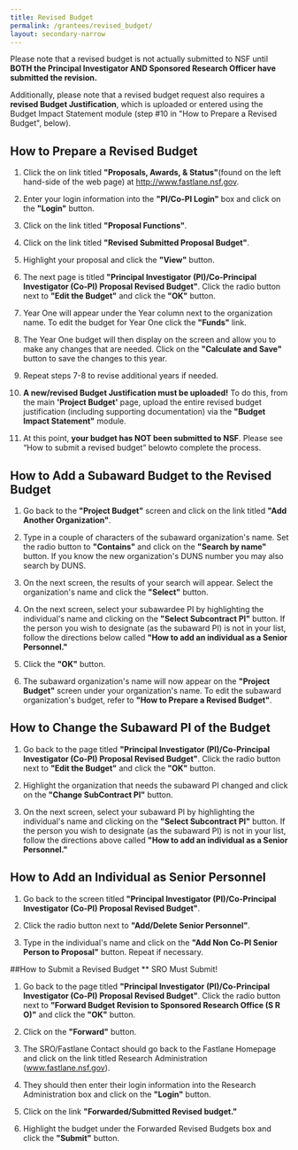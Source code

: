 ```yaml
---
title: Revised Budget
permalink: /grantees/revised_budget/
layout: secondary-narrow
---
```


Please note that a revised budget is not actually submitted to NSF until **BOTH the Principal Investigator AND Sponsored Research Officer have submitted the revision.**

Additionally, please note that a revised budget request also requires a **revised Budget Justification**, which is uploaded or entered using the Budget Impact Statement module (step #10 in "How to Prepare a Revised Budget", below).

## How to Prepare a Revised Budget
1. Click the on link titled **"Proposals, Awards, & Status"**(found on the left hand-side of the web page) at http://www.fastlane.nsf.gov.

2. Enter your login information into the **"PI/Co-PI Login"** box and click on the **"Login"** button.

3. Click on the link titled **"Proposal Functions"**.

4. Click on the link titled **"Revised Submitted Proposal Budget"**.

5. Highlight your proposal and click the **"View"** button.

6. The next page is titled **"Principal Investigator (PI)/Co-Principal Investigator (Co-PI) Proposal Revised Budget"**. Click the radio button next to **"Edit the Budget"** and click the **"OK"** button.

7. Year One will appear under the Year column next to the organization name. To edit the budget for Year One click the **"Funds"** link.

8. The Year One budget will then display on the screen and allow you to make any changes that are needed. Click on the **"Calculate and Save"** button to save the changes to this year.

9. Repeat steps 7-8 to revise additional years if needed.

10. **A new/revised Budget Justification must be uploaded!** To do this, from the main **'Project Budget'** page, upload the entire revised budget justification (including supporting documentation) via the **"Budget Impact Statement"** module.

11. At this point, **your budget has NOT been submitted to NSF**. Please see “How to submit a revised budget” belowto complete the process.

## How to Add a Subaward Budget to the Revised Budget
1. Go back to the **"Project Budget"** screen and click on the link titled **"Add Another Organization"**.

2. Type in a couple of characters of the subaward organization's name. Set the radio button to **"Contains"** and click on the **"Search by name"** button. If you know the new organization's DUNS number you may also search by DUNS.

3. On the next screen, the results of your search will appear. Select the organization's name and click the **"Select"** button.

4. On the next screen, select your subawardee PI by highlighting the individual's name and clicking on the **"Select Subcontract PI"** button. If the person you wish to designate (as the subaward PI) is not in your list, follow the directions below called **"How to add an individual as a Senior Personnel."**

5. Click the **"OK"** button.

6. The subaward organization's name will now appear on the **"Project Budget"** screen under your organization's name. To edit the subaward organization's budget, refer to **"How to Prepare a Revised Budget"**.

## How to Change the Subaward PI of the Budget
1. Go back to the page titled **"Principal Investigator (PI)/Co-Principal Investigator (Co-PI) Proposal Revised Budget"**. Click the radio button next to **"Edit the Budget"** and click the **"OK"** button.

2. Highlight the organization that needs the subaward PI changed and click on the **"Change SubContract PI"** button.

3. On the next screen, select your subaward PI by highlighting the individual's name and clicking on the **"Select Subcontract PI"** button. If the person you wish to designate (as the subaward PI) is not in your list, follow the directions above called **"How to add an individual as a Senior Personnel."**

## How to Add an Individual as Senior Personnel
1. Go back to the screen titled **"Principal Investigator (PI)/Co-Principal Investigator (Co-PI) Proposal Revised Budget"**.

2. Click the radio button next to **"Add/Delete Senior Personnel"**.

3. Type in the individual's name and click on the **"Add Non Co-PI Senior Person to Proposal"** button. Repeat if necessary.

##How to Submit a Revised Budget ** SRO Must Submit!

1. Go back to the page titled **"Principal Investigator (PI)/Co-Principal Investigator (Co-PI) Proposal Revised Budget"**. Click the radio button next to **"Forward Budget Revision to Sponsored Research Office (S R O)"** and click the **"OK"** button.

2. Click on the **"Forward"** button.

3. The SRO/Fastlane Contact should go back to the Fastlane Homepage and click on the link titled Research Administration (www.fastlane.nsf.gov).

4. They should then enter their login information into the Research Administration box and click on the **"Login"** button.

5. Click on the link **"Forwarded/Submitted Revised budget."**

6. Highlight the budget under the Forwarded Revised Budgets box and click the **"Submit"** button.
